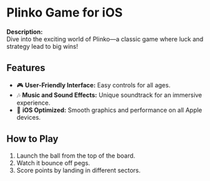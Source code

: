 # Plinko Game for iOS

**Description:**  
Dive into the exciting world of Plinko—a classic game where luck and strategy lead to big wins!

## Features
- 🎮 **User-Friendly Interface:** Easy controls for all ages.
- 🎶 **Music and Sound Effects:** Unique soundtrack for an immersive experience.
- 📱 **iOS Optimized:** Smooth graphics and performance on all Apple devices.

## How to Play
1. Launch the ball from the top of the board.
2. Watch it bounce off pegs.
3. Score points by landing in different sectors.
